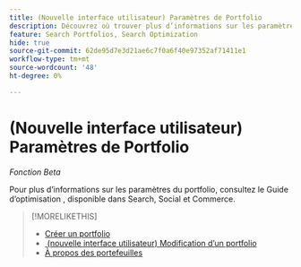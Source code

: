 ```yaml
---
title: (Nouvelle interface utilisateur) Paramètres de Portfolio
description: Découvrez où trouver plus d’informations sur les paramètres du portfolio.
feature: Search Portfolios, Search Optimization
hide: true
source-git-commit: 62de95d7e3d21ae6c7f0a6f40e97352af71411e1
workflow-type: tm+mt
source-wordcount: '48'
ht-degree: 0%

---
```


# (Nouvelle interface utilisateur) Paramètres de Portfolio

*Fonction Beta*

Pour plus d’informations sur les paramètres du portfolio, consultez le Guide d’optimisation , disponible dans Search, Social et Commerce.

>[!MORELIKETHIS]
>
>* [Créer un portfolio](portfolio-create.md)
>* [&#x200B; (nouvelle interface utilisateur) Modification d’un portfolio](portfolio-edit.md)
>* [À propos des portefeuilles](portfolio-about.md)
